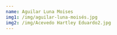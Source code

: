 ```yaml
---
name: Aguilar Luna Moises
img1: /img/aguilar-luna-moisés.jpg
img2: /img/Acevedo Hartley Eduardo2.jpg
---
```

